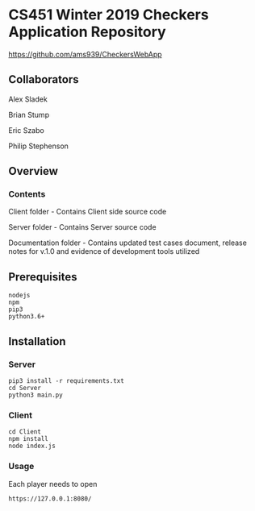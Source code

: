 # CS451 Winter 2019 Checkers Application Repository
https://github.com/ams939/CheckersWebApp

## Collaborators
Alex Sladek

Brian Stump

Eric Szabo

Philip Stephenson


## Overview
### Contents
Client folder - Contains Client side source code

Server folder - Contains Server source code

Documentation folder - Contains updated test cases document,
release notes for v.1.0 and evidence of development tools utilized

## Prerequisites

```
nodejs
npm
pip3
python3.6+
```

## Installation

### Server


```
pip3 install -r requirements.txt
cd Server
python3 main.py
```

### Client

```
cd Client
npm install
node index.js
```

### Usage

Each player needs to open

```
https://127.0.0.1:8080/
```
